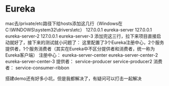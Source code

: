 # Eureka
mac去/private/etc路径下给hosts添加这几行（Windows在C:\WINDOWS\system32\drivers\etc）
127.0.0.1 eureka-server
127.0.0.1 eureka-server-2
127.0.0.1 eureka-server-3
添加完这三行，拉下来项目直接启动就好了，接下来的测试就小问题了：
这里配置了3个Eureka注册中心，2个服务提供者，1个服务消费者（其实在Eureka中不区分提供者和消费者，统一称为Eureka客户端）
注册中心：
  eureka-server-center
  eureka-server-center-2
  eureka-server-center-3
提供者：
  service-producer
  service-producer2
消费者：
  service-consumer-ribbon

搭建demo还有好多小坑，但是我都解决了，有疑问可以打击一起解决
